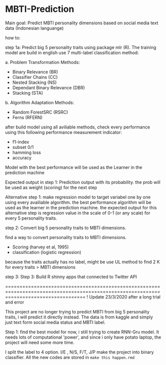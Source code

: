# MBTI-Prediction

Main goal:
Predict MBTI personality dimensions based on social media text data (Indonesian languange)

how to:

step 1a: 
Predict big 5 personality traits using package mlr (R). The training model are build in english 
use 7 multi-label classification method:

a. Problem Transformation Methods:
- Binary Relevance (BR)
- Classifier Chains (CC)
- Nested Stacking (NS)
- Dependant Binary Relevance (DBR)
- Stacking (STA)

b. Algorithm Adaptation Methods:
- Random ForestSRC (RSRC)
- Ferns (RFERN)

after build model using all aviliable methods, check every performance using this following performance measurement indicator:
- f1-index
- subset 0/1
- hamming loss
- accuracy

Model with the best performance will be used as the Learner in the prediction machine

Expected output in step 1:
Prediction output with its probability. the prob will be used as weight (scoring) for the next step

Alternative step 1:
make regression model to target variabel one by one using every availiable algorithm. the best performance algorithm will be used as the learner in the prediction machine. the expected output for this alternative step is regression value in the scale of 0-1 (or any scale) for every 5 personality traits.

step 2:
Convert big 5 personality traits to MBTI dimensions.

find a way to  convert personality traits to MBTI dimensions. 
- Scoring (harvey et al, 1995)
- classification (logistic regression)

because the traits actually has no label, might be use UL method to find 2 K for every traits > MBTI dimensions

step 3:
Step 3: Build R shinny apps that connected to Twitter API


========================================================================================================================================
! Update 23/3/2020
after a long trial and error

This project are no longer trying to predict MBTI from big 5 personality traits, i will predict it directly instead. The data is from kaggle and simply just text form social media status and MBTI label. 

Step 1: find the best model
for now, i still trying to create RNN-Gru model. It needs lots of computational 'power', and since i only have potato laptop, the project will need some more time.

I split the label to 4 option. I/E , N/S, F/T, J/P make the project into binary classifier. All the new codes are stored in `make this happen.rmd`



